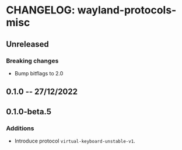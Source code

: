 # CHANGELOG: wayland-protocols-misc

## Unreleased

### Breaking changes

- Bump bitflags to 2.0

## 0.1.0 -- 27/12/2022

## 0.1.0-beta.5

### Additions

- Introduce protocol `virtual-keyboard-unstable-v1`.
